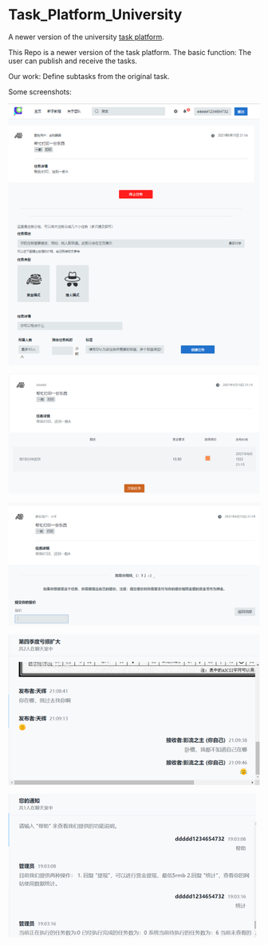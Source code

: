 # Task_Platform_University
A newer version of the university  [task platform](https://github.com/hx-w/SCU-reward-platform).

This Repo is a newer version of the task platform. 
The basic function: The user can publish and receive the tasks.

Our work: Define subtasks from the original task.

Some screenshots:

![img](images/README/clip_image002-16482214056864.png)

![img](images/README/clip_image002-16482213983563.png)

![img](images/README/clip_image002-16482213831082.png)

![img](images/README/clip_image002-16482213690081.png)

![img](images/README/clip_image002.png)
